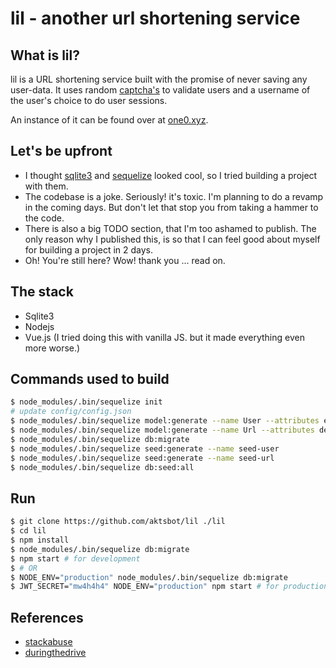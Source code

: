 # lil - another url shortening service

## What is lil?

lil is a URL shortening service built with the promise of
never saving any user-data. It uses random [captcha's](https://www.npmjs.com/package/svg-captcha) to validate users and a username of the user's choice to do user sessions.

An instance of it can be found over at [one0.xyz](https://www.one0.xyz/).

## Let's be upfront

- I thought [sqlite3](https://sqlite.org/index.html) and [sequelize](http://docs.sequelizejs.com/) looked cool, so I tried
  building a project with them.
- The codebase is a joke. Seriously! it's toxic. I'm planning to do a revamp in the coming days. But don't let that stop you from taking a hammer to the code.
- There is also a big TODO section, that I'm too ashamed to publish. The only reason why I published this, is so that I can feel good about myself for building a project in 2 days.
- Oh! You're still here? Wow! thank you ... read on.

## The stack

- Sqlite3
- Nodejs
- Vue.js (I tried doing this with vanilla JS. but it made everything even more worse.)

## Commands used to build

```bash
$ node_modules/.bin/sequelize init
# update config/config.json
$ node_modules/.bin/sequelize model:generate --name User --attributes email:string,status:string,gateCode:string
$ node_modules/.bin/sequelize model:generate --name Url --attributes destination:string,short:string,status:string
$ node_modules/.bin/sequelize db:migrate
$ node_modules/.bin/sequelize seed:generate --name seed-user
$ node_modules/.bin/sequelize seed:generate --name seed-url
$ node_modules/.bin/sequelize db:seed:all
```

## Run

```bash
$ git clone https://github.com/aktsbot/lil ./lil
$ cd lil
$ npm install
$ node_modules/.bin/sequelize db:migrate
$ npm start # for development
$ # OR
$ NODE_ENV="production" node_modules/.bin/sequelize db:migrate
$ JWT_SECRET="mw4h4h4" NODE_ENV="production" npm start # for production
```

## References

- [stackabuse](https://stackabuse.com/using-sequelize-js-and-sqlite-in-an-express-js-app/)
- [duringthedrive](https://www.duringthedrive.com/2017/05/06/models-migrations-sequelize-node/)
